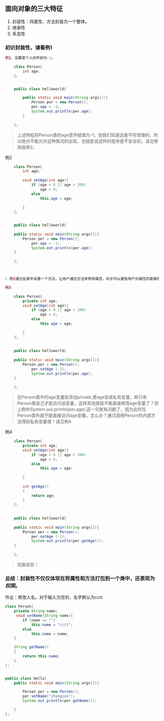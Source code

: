 ## 面向对象的三大特征 ##
1. 封装性：将属性、方法封装为一个整体。
2. 继承性
3. 多态性


### 初识封装性，请看例1 ###
```java
例1、设置某个人的年龄为-1。

	class Person{
		int age;
	};


	public class helloworld{

		public static void main(String args[]){
			Person per = new Person();
			per.age = -1;
			System.out.println(per.age);
		}
	
	};
```
> 上述例程将Person类的age意外赋值为-1，但我们知道这是不符常理的，所以绝对不能允许这种情况的出现，也就是说这样的程序是不安全的。请见修改版例2。

例2
```java
	class Person{
		int age;
	
		void setAge(int age){
			if (age < 0 || age > 200)
				age = 0;
			else
				this.age = age;
			
		}
	};


	public class helloworld{
	
	public static void main(String args[]){
		Person per = new Person();
			per.age = -1;
			System.out.println(per.age);
	}
	
	};



> 例2通过在类中设置一个方法，让用户通过方法来修改属性，似乎可以避免用户对属性的直接修改，看上去好像得到了正确的答案。但万一用户还是像以前一样直接修改属性呢？看来问题还是没有得到解决。请见修改版例3

例3

	class Person{
		private int age;
		void setAge(int age){
			if (age < 0 || age > 200)
				age = 0;
			else
				this.age = age;
			
		}
	};
	
	
	public class helloworld{
	
	public static void main(String args[]){
		Person per = new Person();
			per.setAge (-1);
			System.out.println(per.age);
	}
	
	};
```
>在Person类中的age变量前添加private,使age变成私有变量，即只有Person类自己才能访问该变量，这样其他类就不能直接修改age变量了？但上例中System.out.println(per.age);这一句就有问题了，因为此时在Person类外就不能直接访问age变量。怎么办？通过调用Person的内部方法得到私有变量值！请见例4

例4
```java
	class Person{
		private int age;
		void setAge(int age){
			if (age < 0 || age > 200)
				age = 0;
			else
				this.age = age;
			
		}
	
		int getAge()
		{
			return age;
		}
	};
	
	
	public class helloworld{
	
	public static void main(String args[]){
		Person per = new Person();
			per.setAge (-1);
			System.out.println(per.getAge());
	}
	
	};
```
> 完美收官！

### 总结：封装性不仅仅体现在将属性和方法打包到一个类中，还表现为*权限*。

作业：修改人名。对于输入为空的，名字默认为ccit.

```java
class Person{
	private String name;
	 void setName(String name){
		if (name == "")
			this.name = "ccit";
		else 
			this.name = name;
	}

	String getName()
	{
		return this.name;
	}
};


public class Hello{
	public static void main(String args[]){

		Person per = new Person();
		per.setName("zhangsan");
		System.out.println(per.getName());

	}
};

```
